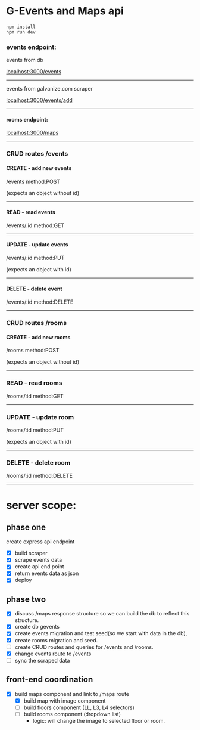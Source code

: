 # G-Events and Maps api

```
npm install
npm run dev
```
### events endpoint:

events from db

[localhost:3000/events](localhost:3000/events)

----

events from galvanize.com scraper

[localhost:3000/events/add](localhost:3000/events/add)

----

#### rooms endpoint:

[localhost:3000/maps](localhost:3000/rooms)

----

### CRUD routes /events

#### CREATE - add new events

/events  method:POST

(expects an object without id)

----

#### READ - read events

/events/:id  method:GET

----

#### UPDATE - update events

/events/:id  method:PUT

(expects an object with id)

----

#### DELETE - delete event

/events/:id   method:DELETE

----

### CRUD routes /rooms

#### CREATE - add new rooms

/rooms  method:POST

(expects an object without id)

----

### READ - read rooms

/rooms/:id  method:GET

----

### UPDATE - update room

/rooms/:id  method:PUT

(expects an object with id)

----

### DELETE - delete room

/rooms/:id   method:DELETE

----

# server scope:

## phase one

create express api endpoint

-   [x] build scraper
-   [x] scrape events data
-   [x] create api end point
-   [x] return events data as json
-   [x] deploy

## phase two

-   [x] discuss /maps response structure so we can build the db to reflect this structure.
-   [x] create db gevents
-   [x] create events migration and test seed(so we start with data in the db),
-   [x] create rooms migration and seed.
-   [ ] create CRUD routes and queries for /events and /rooms.
-   [x] change events route to /events
-   [ ] sync the scraped data

## front-end coordination

-   [x] build maps component and link to /maps route
  -   [x] build map with image component
  -   [ ] build floors component (LL, L3, L4 selectors)
  -   [ ] build rooms component (dropdown list)
    * logic: will change the image to selected floor or room.
